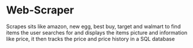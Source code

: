 # Web-Scraper
Scrapes sits like amazon, new egg, best buy, target and walmart to find items the user searches for and displays the items picture and information like price, it then tracks the price and price history in a SQL database

